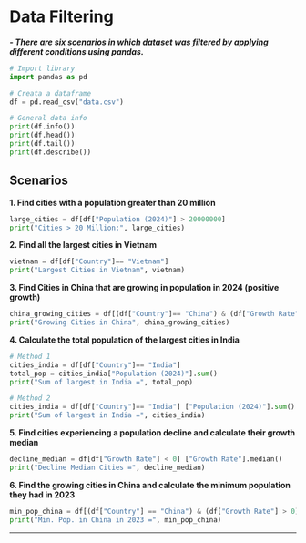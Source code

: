 # Data Filtering

***- There are six scenarios in which [dataset](https://www.kaggle.com/datasets/ibrarhussain123/world-largest-cities-by-population-2024) was filtered by applying different conditions using pandas.***

```py
# Import library
import pandas as pd

# Creata a dataframe
df = pd.read_csv("data.csv")

# General data info
print(df.info())
print(df.head())
print(df.tail())
print(df.describe())
```

## Scenarios

**1. Find cities with a population greater than 20 million**
```py
large_cities = df[df["Population (2024)"] > 20000000]
print("Cities > 20 Million:", large_cities)
```

**2. Find all the largest cities in Vietnam**
```py
vietnam = df[df["Country"]== "Vietnam"]
print("Largest Cities in Vietnam", vietnam)
```

**3. Find Cities in China that are growing in population in 2024 (positive growth)**
```py
china_growing_cities = df[(df["Country"]== "China") & (df["Growth Rate"] > 0)]
print("Growing Cities in China", china_growing_cities)
```

**4. Calculate the total population of the largest cities in India**
```py
# Method 1
cities_india = df[df["Country"]== "India"]
total_pop = cities_india["Population (2024)"].sum()
print("Sum of largest in India =", total_pop)

# Method 2
cities_india = df[df["Country"]== "India"] ["Population (2024)"].sum()
print("Sum of largest in India =", cities_india)
```

**5. Find cities experiencing a population decline and calculate their growth median**
```py
decline_median = df[df["Growth Rate"] < 0] ["Growth Rate"].median()
print("Decline Median Cities =", decline_median)
```

**6. Find the growing cities in China and calculate the minimum population they had in 2023**
```py
min_pop_china = df[(df["Country"] == "China") & (df["Growth Rate"] > 0)] ["Population (2023)"].min()
print("Min. Pop. in China in 2023 =", min_pop_china)
```
---